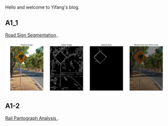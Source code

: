 Hello and welcome to Yifang's blog. 
## A1_1

[Road Sign Segmentation ](https://github.com/Yifang12/Yifang/tree/main/CV_due1_1).


![Image of A1-1](images/outputImage0.jpg)

## A1-2

[Rail Pantograph Analysis ](https://github.com/Yifang12/Yifang/tree/main/CV_due1_2).
